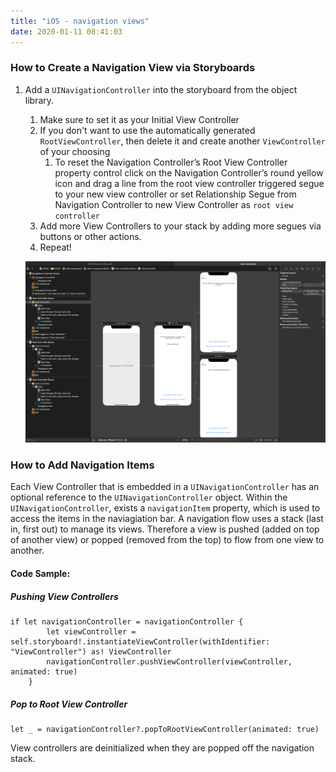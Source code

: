 ```yaml
---
title: "iOS - navigation views"
date: 2020-01-11 08:41:03
---
```


### How to Create a Navigation View via Storyboards

1. Add a `UINavigationController` into the storyboard from the object library. 
    1. Make sure to set it as your Initial View Controller
    1. If you don't want to use the automatically generated `RootViewController`, then delete it and create another `ViewController` of your choosing
        1. To reset the Navigation Controller’s Root View Controller property control click on the Navigation Controller’s round yellow icon and drag a line from the root view controller triggered segue to your new view controller or set Relationship Segue from Navigation Controller to new View Controller as `root view controller`
    1. Add more View Controllers to your stack by adding more segues via buttons or other actions.
    1. Repeat!

    ![navigation-views](../images/navigation-views.png)
     

### How to Add Navigation Items

Each View Controller that is embedded in a `UINavigationController` has an optional reference to the `UINavigationController` object. Within the `UINavigationController`, exists a `navigationItem` property, which is used to access the items in the naviagiation bar. A navigation flow uses a stack (last in, first out) to manage its views. Therefore a view is pushed (added on top of another view) or popped (removed from the top) to flow from one view to another.


#### Code Sample:

##### Pushing View Controllers

    if let navigationController = navigationController {
            let viewController = self.storyboard!.instantiateViewController(withIdentifier: "ViewController") as! ViewController
            navigationController.pushViewController(viewController, animated: true)
        }


##### Pop to Root View Controller

    let _ = navigationController?.popToRootViewController(animated: true)

View controllers are deinitialized when they are popped off the navigation stack.




